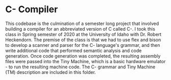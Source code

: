 # C- Compiler

This codebase is the culmination of a semester long project that involved building a compiler for an abbreviated version of C called C-.
I took this class in Spring semester of 2020 at the University of Idaho with Dr. Robert Heckendorn. The premise of the class is that
we had to use flex and bison to develop a scanner and parser for the C- language's grammar, and then write additional code that performed
semantic analysis and code generation. Once code generation was completed, the resulting assembly files were passed into the Tiny Machine,
which is a basic hardware emulator - to run the resulting machine code. The C- grammar and Tiny Machine (TM) description are included in this folder.